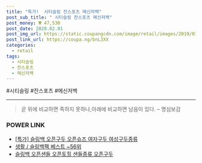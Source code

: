 ```yaml
--- 
title: "특가!  시티슬링 잔스포츠 메신저백" 
post_sub_title: " 시티슬링 잔스포츠 메신저백" 
post_money: ₩ 47,530 
post_date: 2020.02.01 
post_img_url: https://static.coupangcdn.com/image/retail/images/2019/07/25/15/5/dcffacf3-2ce0-4e77-b4bd-0dde75fcd25d.jpg 
post_link_url: https://coupa.ng/bnL3XX 
categories: 
  - retail 
tags: 
  - 시티슬링 
  - 잔스포츠 
  - 메신저백 
--- 
```

  #시티슬링 #잔스포츠 #메신저백 
<hr> 

> 곧 위에 비교하면 족하지 못하나,아래에 비교하면 남음이 있다. – 명심보감 


### POWER LINK

* <a href="https://blog.naver.com/santokki14/221791679287" target="_blank">[특가] 슬링백 오픈구두 오픈슈즈 여자구두 여성구두종류</a>
* <a href="https://blog.naver.com/santokki14/221792183304" target="_blank">생활 / 슬링백팩 베스트 ~56위</a>
* <a href="https://blog.naver.com/fasyy4321/221790169613" target="_blank">슬링백 오픈샌들 오픈토힐 샌들종류 오픈구두</a>
